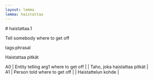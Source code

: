 ```yaml
---
layout: lemma
lemma: haistattaa
---
```


<div class="sense">
# <span class="sensename">haistattaa.1</span>

<span class="description">Tell somebody where to get off</span>

tags:phrasal

<span class="description">Haistattaa pitkät</span>

A0 | Entity telling arg1 where to get off |   | Taho, joka haistattaa pitkät |  
A1 | Person told where to get off |   | Haistattelun kohde |  

</div>

